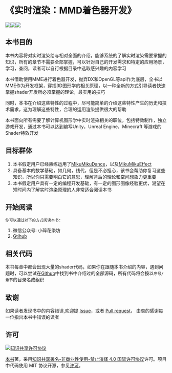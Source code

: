 # 《实时渲染：MMD着色器开发》
![](https://img.shields.io/badge/%E7%AE%80%E4%BD%93%E4%B8%AD%E6%96%87--green.svg)[![](https://img.shields.io/badge/%E8%B5%9E%E5%8A%A9--orange.svg)](./assets/donate.md)[![](https://img.shields.io/badge/%E4%BA%A4%E6%B5%81--yellow.svg)](./assets/chat.md)

## 本书目的
 本书内容将对实时渲染给与相对全面的介绍，能够系统的了解实时渲染需要掌握的知识，所有的章节不需要全部掌握，可以针对自己的开发需求和特定的应用场景，学习，查阅，读者可以自行根据目录中选取感兴趣的内容学习

 本书借助使用MME进行着色器开发，抛弃DX和OpenGL等api作为底层，全书以MME作为开发框架，穿插3D图形学的相关原理，以一种全新的方式引导读者快速掌握shader开发所必须掌握的理论，最实用的技巧

 同时，本书在介绍这些特性的过程中，尽可能简单的介绍这些特性产生的历史和技术需求，这为理解这些特性，合理的运用渲染提供很大的帮助

 本书面向所有需要了解计算机图形学中实时渲染相关的职位，包括特效制作，独立游戏开发，通过本书可以达到编写Unity，Unreal Engine，Minecraft 等游戏的Shader特效开发

## 目标群体
  1. 本书假定用户已经熟练运用了[MikuMikuDance](http://www.geocities.jp/higuchuu4/index_e.htm)，以及[MikuMikuEffect](https://bowlroll.net/file/35012)
  2. 具备基本的数学基础，如几何，线代，但是不必担心，该书会帮助你复习这些知识，所以你只需要明白它的意思，理解背后的理论和空间想象力更重要
  3. 本书假定用户具有一定的编程开发基础，有一定的图形图像经验更优，渴望在短时间内了解实时渲染原理的人非常适合阅读本书

## 开始阅读
  `你可以通过以下的方式阅读本书:`
  1. 微信公众号: 小碎花染坊
  2. [Gtihub](https://github.com/ray-cast/mmd-shader-tutorial)

## 相关代码
 本书每章中都会出现大量的shader代码，如果你在跟随本书介绍的内容，遇到问题时，可以尝试在[Github](https://github.com/ray-cast/mmd-shader-tutorial)中找到书中介绍过的全部源码，所有代码将会按以`序号/章节`的目录名成组织

## 致谢
如果读者发现书中的内容错误,欢迎提 [Issue](https://github.com/ray-cast/mmd-shader-tutorial/issues)，或者 [Pull request](https://github.com/ray-cast/mmd-shader-tutorial/pulls)， 由衷的感谢每一位指出本书中错误的读者
## 许可
 <a rel="license" href="http://creativecommons.org/licenses/by-nc-nd/4.0/"><img alt="知识共享许可协议" style="border-width:0" src="https://i.creativecommons.org/l/by-nc-nd/4.0/80x15.png" /></a>

 [本书](https://github.com/ray-cast/mmd-shader-tutorial)著，采用[知识共享署名-非商业性使用-禁止演绎 4.0 国际许可协议](http://creativecommons.org/licenses/by-nc-nd/4.0/)许可。项目中代码使用 MIT 协议开源，参见[许可](./LICENSE)。
